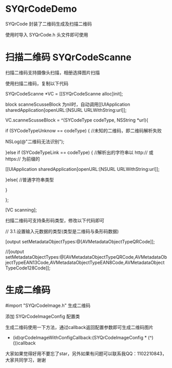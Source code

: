 # SYQrCodeDemo

SYQrCode 封装了二维码生成及扫描二维码

使用时导入 SYQrCode.h 头文件即可使用

# 扫描二维码 SYQrCodeScanne

扫描二维码支持摄像头扫描，相册选择图片扫描

使用扫描二维码，复制以下代码

SYQrCodeScanne *VC = [[SYQrCodeScanne alloc]init];

block scanneScusseBlock 为nil时，自动调用[[UIApplication sharedApplication]openURL:[NSURL URLWithString:url]];

VC.scanneScusseBlock = ^(SYCodeType codeType, NSString *url){

if (SYCodeTypeUnknow == codeType) { //未知的二维码，即二维码解析失败

NSLog(@"二维码无法识别");

}else if (SYCodeTypeLink == codeType) {   //解析出的字符串以 http:// 或 https:// 为前缀的

[[UIApplication sharedApplication]openURL:[NSURL URLWithString:url]];

}else{  //普通字符串类型

}

};

[VC scanning];


扫描二维码可支持条形码类型，修改以下代码即可

// 3.1.设置输入元数据的类型(类型是二维码与条形码数据)

[output setMetadataObjectTypes:@[AVMetadataObjectTypeQRCode]];

//[output setMetadataObjectTypes:@[AVMetadataObjectTypeQRCode,AVMetadataObjectTypeEAN13Code,AVMetadataObjectTypeEAN8Code,AVMetadataObjectTypeCode128Code]];


# 生成二维码

#import "SYQrCodeImage.h" 生成二维码

添加 SYQrCodeImageConfig 配置类

生成二维码使用一下方法，通过callback返回配置参数即可生成二维码图片

+ (id)qrCodeImageWithConfigCallback:(SYQrCodeImageConfig * (^)())callback

大家如果觉得好用不要忘了star，另外如果有问题可以联系我QQ：1102210843，大家共同学习，谢谢













